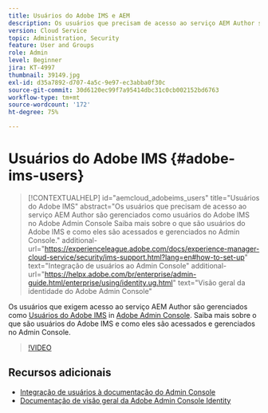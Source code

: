 ```yaml
---
title: Usuários do Adobe IMS e AEM
description: Os usuários que precisam de acesso ao serviço AEM Author são gerenciados como usuários do Adobe IMS no Adobe Admin Console Saiba mais sobre o que são usuários do Adobe IMS e como eles são acessados e gerenciados no Admin Console.
version: Cloud Service
topic: Administration, Security
feature: User and Groups
role: Admin
level: Beginner
jira: KT-4997
thumbnail: 39149.jpg
exl-id: d35a7892-d707-4a5c-9e97-ec3abba0f30c
source-git-commit: 30d6120ec99f7a95414dbc31c0cb002152bd6763
workflow-type: tm+mt
source-wordcount: '172'
ht-degree: 75%

---
```


# Usuários do Adobe IMS {#adobe-ims-users}

>[!CONTEXTUALHELP]
>id="aemcloud_adobeims_users"
>title="Usuários do Adobe IMS"
>abstract="Os usuários que precisam de acesso ao serviço AEM Author são gerenciados como usuários do Adobe IMS no Adobe Admin Console Saiba mais sobre o que são usuários do Adobe IMS e como eles são acessados e gerenciados no Admin Console."
>additional-url="https://experienceleague.adobe.com/docs/experience-manager-cloud-service/security/ims-support.html?lang=en#how-to-set-up" text="Integração de usuários ao Admin Console"
>additional-url="https://helpx.adobe.com/br/enterprise/admin-guide.html/enterprise/using/identity.ug.html" text="Visão geral da identidade do Adobe Admin Console"

Os usuários que exigem acesso ao serviço AEM Author são gerenciados como [Usuários do Adobe IMS](https://helpx.adobe.com/br/enterprise/using/set-up-identity.html) in [Adobe Admin Console](https://adminconsole.adobe.com). Saiba mais sobre o que são usuários do Adobe IMS e como eles são acessados e gerenciados no Admin Console.

>[!VIDEO](https://video.tv.adobe.com/v/39149?quality=12&learn=on)

## Recursos adicionais

+ [Integração de usuários à documentação do Admin Console](https://experienceleague.adobe.com/docs/experience-manager-cloud-service/security/ims-support.html#onboarding-users-in-admin-console)
+ [Documentação de visão geral da Adobe Admin Console Identity](https://helpx.adobe.com/br/enterprise/using/identity.html)
